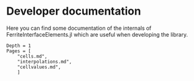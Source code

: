 # Developer documentation

Here you can find some documentation of the internals of FerriteInterfaceElements.jl
which are useful when developing the library.

```@contents
Depth = 1
Pages = [    
    "cells.md",
    "interpolations.md",
    "cellvalues.md",
    ]
```